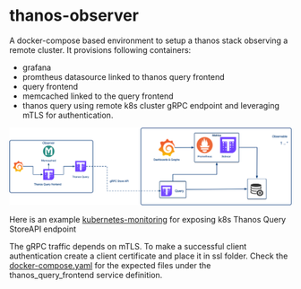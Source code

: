 # thanos-observer
A docker-compose based environment to setup a thanos stack observing a remote cluster.
It provisions following containers:
* grafana
* promtheus datasource linked to thanos query frontend
* query frontend
* memcached linked to the query frontend
* thanos query using remote k8s cluster gRPC endpoint and leveraging mTLS for authentication.

![Cross Cluster Observability with Thanos](images/observability-thanos.jpg)

Here is an example [kubernetes-monitoring](https://github.com/nickytd/kubernetes-monitoring) for exposing k8s Thanos Query StoreAPI endpoint 

The gRPC traffic depends on mTLS. To make a successful client authentication create a client certificate and place it in ssl folder. Check the [docker-compose.yaml](docker-compose.yaml) for the expected files under the thanos_query_frontend service definition. 
